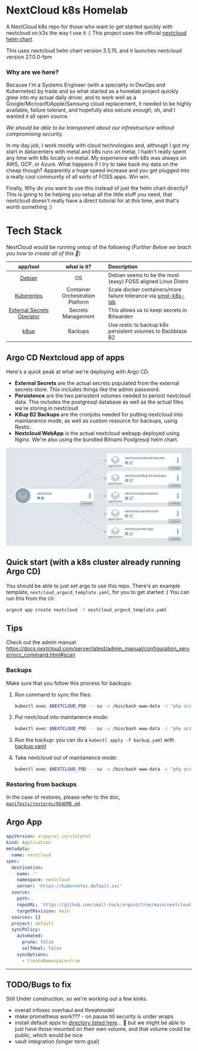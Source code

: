 # NextCloud k8s Homelab
A NextCloud k8s repo for those who want to get started quickly with nextcloud on k3s the way I use it :) This project uses the official [nextcloud helm chart](https://github.com/nextcloud/helm/tree/master/charts/nextcloud).

This uses nextcloud helm chart version 3.5.15, and it launches nextcloud version 27.0.0-fpm

### Why are we here?
Because I'm a Systems Engineer (with a speciality in DevOps and Kubernetes) by trade and so what started as a homelab project quickly grew into my actual daily driver, and to work well as a Google/Microsoft/Apple/Samsung cloud replacement, it needed to be highly available, failure tolerant, and hopefully also secure *enough*, oh, and I wanted it all open source.

*We should be able to be transparent about our infrastructure without compromising security.*

In my day job, I work mostly with cloud technologies and, although I got my start in datacenters with metal and k8s runs on metal, I hadn't really spent any time with k8s locally on metal. My experience with k8s was always on AWS, GCP, or Azure. What happens if I try to take back my data on the cheap though? Apparently a huge speed increase and you get plugged into a really cool community of all sorts of FOSS apps. Win win.

Finally, Why do you want to use this instead of just the helm chart directly? This is going to be helping you setup all the little stuff you need, that nextcloud doesn't really have a direct tutorial for at this time, and that's worth something :)

# Tech Stack

NextCloud would be running ontop of the following
*(Further Below we teach you how to create all of this 💙)*

|           app/tool          |            what is it?           | Description                                                       |
|:---------------------------:|:--------------------------------:|:------------------------------------------------------------------|
|           [Debian]          |                OS                | Debian seems to be the most (easy) FOSS aligned Linux Distro      |
|         [Kuberentes]        | Container Orchestration Platform | Scale docker containers/more failure tolerance via [smol-k8s-lab] |
| [External Secrets Operator] |        Secrets Management        | This allows us to keep secrets in Bitwarden                       |
|            [k8up]           |              Backups             | Use restic to backup k8s persistent volumes to Backblaze B2       |

## Argo CD Nextcloud app of apps

Here's a quick peak at what we're deploying with Argo CD.
- **External Secrets** are the actual secrets populated from the external secrets store. This includes things like the admin password.
- **Persistence** are the two persistent volumes needed to persist nextcloud data. This includes the postgresql database as well as the actual files we're storing in nextcloud
- **K8up B2 Backups** are the cronjobs needed for putting nextcloud into maintanence mode, as well as custom resource for backups, using Restic.
- **Nextcloud WebApp** is the actual nextcloud webapp deployed using Nginx. We're also using the bundled Bitnami Postgresql helm chart.

<img src='./screenshots/nextcloud_app.png' width='800'>


## Quick start (with a k8s cluster already running Argo CD)
You should be able to just set argo to use this repo. There's an example template, `nextcloud_argocd_template.yaml`, for you to get started :) You can run this from the cli:

```bash
argocd app create nextcloud -f nextcloud_argocd_template.yaml
```

## Tips
Check out the admin manual:
https://docs.nextcloud.com/server/latest/admin_manual/configuration_server/occ_command.html#scan

### Backups
Make sure that you follow this process for backups:

1. Run command to sync the files:
   ```bash
   kubectl exec $NEXTCLOUD_POD -- su -s /bin/bash www-data -c "php occ files:scan --all"
   ```

2. Put nextcloud into maintanence mode:
   ```bash
   kubectl exec $NEXTCLOUD_POD -- su -s /bin/bash www-data -c "php occ maintenance:mode --on"
   ```

3. Run the backup:
   you can do a `kubectl apply -f backup.yaml` with [backup.yaml](manifests/k8up_restores/testing_tools/)

4. Take nextcloud out of maintanence mode:
   ```bash
   kubectl exec $NEXTCLOUD_POD -- su -s /bin/bash www-data -c "php occ maintenance:mode --off"
   ```

### Restoring from backups
In the case of restores, please refer to the doc, [`manifests/restores/README.md`](./manifests/restores/README.md).

## Argo App

```yaml
apiVersion: argoproj.io/v1alpha1
kind: Application
metadata:
  name: nextcloud
spec:
  destination:
    name: ''
    namespace: nextcloud
    server: 'https://kubernetes.default.svc'
  source:
    path: .
    repoURL: 'https://github.com/small-hack/argocd/tree/main/nextcloud'
    targetRevision: main
  sources: []
  project: default
  syncPolicy:
    automated:
      prune: false
      selfHeal: false
    syncOptions:
      - CreateNamespace=true
```
---

## TODO/Bugs to fix
Still Under construction, so we're working out a few kinks.
- overall infosec overhaul and threatmodel
- make prometheus work??? - on pause till security is under wraps
- install default apps to [directory listed here](https://github.com/nextcloud/docker/blob/8cfb0e50ef8a42ee366d1413df969ac801cac30c/24/fpm/config/apps.config.php)... :thinking: but we might be able to just have those mounted on their own volume, and that volume could be public, which would be nice
- vault integration (longer term goal)

<!-- link references -->
[Debian]: https://www.debian.org/
[Kuberentes]: https://kubernetes.io/
[smol-k8s-lab]: https://github.com/small-hack/smol-k8s-lab
[External Secrets Operator]: https://external-secrets.io/v0.9.0/examples/bitwarden/
[k8up]: https://k8up.io/k8up/2.5/index.html
